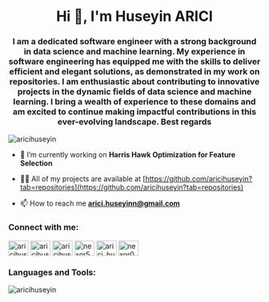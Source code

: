 <h1 align="center">Hi 👋, I'm Huseyin ARICI</h1>
<h3 align="center">I am a dedicated software engineer with a strong background in data science and machine learning. My experience in software engineering has equipped me with the skills to deliver efficient and elegant solutions, as demonstrated in my work on repositories. I am enthusiastic about contributing to innovative projects in the dynamic fields of data science and machine learning. I bring a wealth of experience to these domains and am excited to continue making impactful contributions in this ever-evolving landscape. Best regards</h3>

<p align="left"> <img src="https://komarev.com/ghpvc/?username=aricihuseyin&label=Profile%20views&color=0e75b6&style=flat" alt="aricihuseyin" /> </p>

- 🔭 I’m currently working on **Harris Hawk Optimization for Feature Selection**

- 👨‍💻 All of my projects are available at [https://github.com/aricihuseyin?tab=repositories](https://github.com/aricihuseyin?tab=repositories)

- 📫 How to reach me **arici.huseyinn@gmail.com**

<h3 align="left">Connect with me:</h3>
<p align="left">
<a href="https://dev.to/aricihuseyin" target="blank"><img align="center" src="https://raw.githubusercontent.com/rahuldkjain/github-profile-readme-generator/master/src/images/icons/Social/devto.svg" alt="aricihuseyin" height="30" width="40" /></a>
<a href="https://twitter.com/aricihuseyin" target="blank"><img align="center" src="https://raw.githubusercontent.com/rahuldkjain/github-profile-readme-generator/master/src/images/icons/Social/twitter.svg" alt="aricihuseyin" height="30" width="40" /></a>
<a href="https://linkedin.com/in/aricihuseyinn" target="blank"><img align="center" src="https://raw.githubusercontent.com/rahuldkjain/github-profile-readme-generator/master/src/images/icons/Social/linked-in-alt.svg" alt="aricihuseyinn" height="30" width="40" /></a>
<a href="https://kaggle.com/nexor5" target="blank"><img align="center" src="https://raw.githubusercontent.com/rahuldkjain/github-profile-readme-generator/master/src/images/icons/Social/kaggle.svg" alt="nexor5" height="30" width="40" /></a>
<a href="https://www.hackerrank.com/arici_huseyinn" target="blank"><img align="center" src="https://raw.githubusercontent.com/rahuldkjain/github-profile-readme-generator/master/src/images/icons/Social/hackerrank.svg" alt="arici_huseyinn" height="30" width="40" /></a>
<a href="https://www.leetcode.com/nexor05" target="blank"><img align="center" src="https://raw.githubusercontent.com/rahuldkjain/github-profile-readme-generator/master/src/images/icons/Social/leet-code.svg" alt="nexor05" height="30" width="40" /></a>
</p>

<h3 align="left">Languages and Tools:</h3>
<p align="left"> 
<!-- List of icons and links to the respective tools and languages -->
</p>

<p><img align="center" src="https://github-readme-stats.vercel.app/api/top-langs?username=aricihuseyin&show_icons=true&locale=en&layout=compact" alt="aricihuseyin" /></p>
